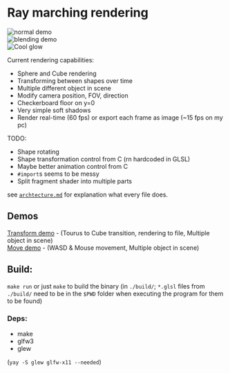 # Ray marching rendering

![normal demo](https://randacek.dev/p/demo.png)  
![blending demo](https://randacek.dev/p/blending.png)  
![Cool glow](https://randacek.dev/p/glow.png)  

Current rendering capabilities:  
- Sphere and Cube rendering
- Transforming between shapes over time
- Multiple different object in scene
- Modify camera position, FOV, direction
- Checkerboard floor on y=0
- Very simple soft shadows
- Render real-time (60 fps) or export each frame as image (~15 fps on my pc)  

TODO:
- Shape rotating
- Shape transformation control from C (rn hardcoded in GLSL)
- Maybe better animation control from C
- `#import`s seems to be messy
- Split fragment shader into multiple parts

see [`archtecture.md`](architecture.md) for explanation what every file does.  

## Demos
[Transform demo](https://randacek.dev/p/transform_demo.mp4) - (Tourus to Cube transition, rendering to file, Multiple object in scene)  
[Move demo](https://randacek.dev/p/move_demo.mp4) - (WASD & Mouse movement, Multiple object in scene)  

## Build:
`make run` or just `make` to build the binary (in `./build/`; `*.glsl` files from `./build/` need to be in the `$PWD` folder when executing the program for them to be found)

### Deps:
- make
- glfw3
- glew  

(`yay -S glew glfw-x11 --needed`)
